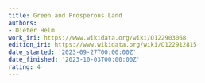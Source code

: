```yaml
---
title: Green and Prosperous Land
authors:
- Dieter Helm
work_iri: https://www.wikidata.org/wiki/Q122903068
edition_iri: https://www.wikidata.org/wiki/Q122912815
date_started: '2023-09-27T00:00:00Z'
date_finished: '2023-10-03T00:00:00Z'
rating: 4
---
```


